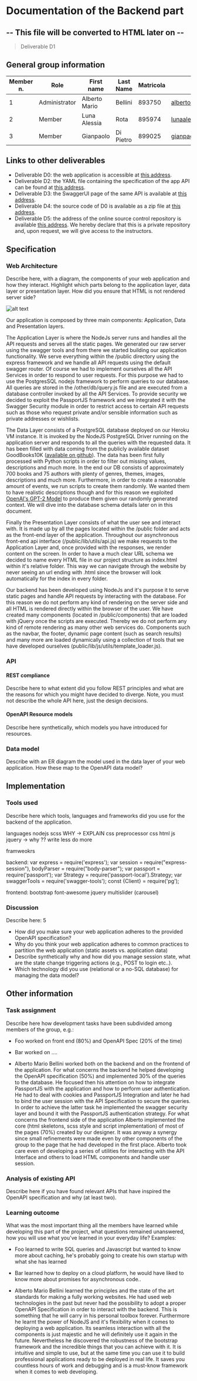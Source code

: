 # Documentation of the Backend part
## -- This file will be converted to HTML later on --

> Deliverable D1

## General group information

| Member n. | Role          | First name | Last Name | Matricola | Email address   |
| --------- | ------------- | ---------- | --------- | --------- | --------------- |
| 1 | Administrator | Alberto Mario | Bellini | 893750 | albertomario.bellini@mail.polimi.it |
| 2 | Member | Luna Alessia | Rota | 895974 | lunaalessia.rota@mail.polimi.it |
| 3 | Member | Gianpaolo | Di Pietro | 899025 | gianpaolo.dipietro@mail.polimi.it |


## Links to other deliverables

- Deliverable D0: the web application is accessible at [this address](https://bobooky.herokuapp.com).
- Deliverable D2: the YAML file containing the specification of the app
  API can be found at [this address](https://bobooky.herokuapp.com/backend/spec.yaml).
- Deliverable D3: the SwaggerUI page of the same API is available at
  [this address](https://bobooky.herokuapp.com/backend/swaggerui).
- Deliverable D4: the source code of D0 is available as a zip file at
  [this address](https://bobooky.herokuapp.com/backend/app.zip).
- Deliverable D5: the address of the online source control repository is
  available [this address](https://github.com/ab3llini/BoBooky). We hereby declare that this
  is a private repository and, upon request, we will give access to the
  instructors.



## Specification
### Web Architecture
Describe here, with a diagram, the components of your web application and how
they interact. Highlight which parts belong to the application layer, data layer
or presentation layer. How did you ensure that HTML is not rendered server side?

![alt text](assets/architecture.png)

Our application is composed by three main components: Application, Data and Presentation layers.

The Application Layer is where the NodeJs server runs and handles all the API requests and serves all the static pages.
We generated our raw server using the swagger tools and from there we started building our application functionality.
We serve everything within the /public directory using the express framework and we handle all API requests using the default swagger router.
Of course we had to implement ourselves all the API Services in order to respond to user requests.
For this purpose we had to use the PostgresSQL nodejs framework to perform queries to our database.
All queries are stored in the /other/db/query.js file and are executed from a database controller invoked by all the API Services.
To provide security we decided to exploit the PassportJS framework and we integrated it with the Swagger Security module in order to 
restrict access to certain API requests such as those who request private and/or sensible information such as private addresses or wishlists.

The Data Layer consists of a PostgreSQL database deployed on our Heroku VM instance. 
It is invoked by the NodeJS PostgreSQL Driver running on the application server and responds to all the queries with the requested data.
It has been filled with data coming from the publicly available dataset GoodBooks10K ([available on github](https://github.com/zygmuntz/goodbooks-10k)). 
The data has been first fully processed with Python scripts in order to filter out missing values, descriptions and much more. 
In the end our DB consists of approximately 700 books and 75 authors with plenty of genres, themes, images, descriptions and much more.
Furthermore, in order to create a reasonable amount of events, we run scripts to create them randomly. We wanted them to have realistic descriptions 
though and for this reason we exploited [OpenAI's GPT-2 Model](https://openai.com/blog/better-language-models/) to produce them given our randomly generated context.
We will dive into the database schema details later on in this document.

Finally the Presentation Layer consists of what the user see and interact with. It is made up by all the pages located within the /public folder and acts as the front-end layer of the application.
Throughout our asynchronous front-end api interface (/public/lib/utils/api.js) we make requests to the Application Layer and, once provided with the responses, we render content on the screen.
In order to have a much clear URL schema we decided to name every HTML file in our project structure as index.html within it's relative folder. 
This way we can navigate through the website by never seeing an url ending with .html since the browser will look automatically for the index in every folder.


Our backend has been developed using NodeJs and it's purpose it to serve static pages and handle API requests by interacting with the database.
For this reason we do not perform any kind of rendering on the server side and all HTML is rendered directly within the browser of the user.
We have created many components (located in /public/components) that are loaded with jQuery once the scripts are executed.
Thereby we do not perform any kind of remote rendering as many other web services do.
Components such as the navbar, the footer, dynamic page content (such as search results) and many more are loaded dynamically 
using a collection of tools that we have developed ourselves (public/lib/js/utils/template_loader.js).


### API

#### REST compliance

Describe here to what extent did you follow REST principles and what are the
reasons for which you might have decided to diverge. Note, you must not describe
the whole API here, just the design decisions.
#### OpenAPI Resource models

Describe here synthetically, which models you have introduced for resources.
### Data model

Describe with an ER diagram the model used in the data layer of your web
application. How these map to the OpenAPI data model?

## Implementation

### Tools used

Describe here which tools, languages and frameworks did you use for the backend
of the application.

languages
nodejs
scss WHY -> EXPLAIN css preprocessor 
css
html
js
jquery -> why ?? write less do more

framweokrs

backend:
var express = require('express');
var session = require("express-session"),
    bodyParser = require("body-parser");
var passport = require('passport');
var Strategy = require('passport-local').Strategy;
var swaggerTools = require('swagger-tools');
const {Client} = require('pg');

frontend:
bootstrap
font-awesome
jquery
multislider (carousel)



### Discussion

Describe here:
5
- How did you make sure your web application adheres to the provided OpenAPI
  specification?
- Why do you think your web application adheres to common practices to partition
  the web application (static assets vs. application data)
- Describe synthetically why and how did you manage session state, what are the
  state change triggering actions (e.g., POST to login etc..).
- Which technology did you use (relational or a no-SQL database) for managing
  the data model?


## Other information

### Task assignment

Describe here how development tasks have been subdivided among members of the
group, e.g.:
- Foo worked on front end (80%) and OpenAPI Spec (20% of the time)
- Bar worked on ....


- Alberto Mario Bellini worked both on the backend and on the frontend of the application.
For what concerns the backend he helped developing the OpenAPI specification (50%) and implemented 30% of the queries to the database.
He focused then his attention on how to integrate PassportJS with the application and how to perform user authentication.
He had to deal with cookies and PassportJS Integration and later he had to bind the user session with the API Specification to secure the queries.
In order to achieve the latter task he implemented the swagger security layer and bound it with the PassportJS authentication strategy.
For what concerns the frontend side of the application Alberto implemented the core (html skeletons, scss style and script implementation) of most of the pages (70%) 
created by our designer. 
It was anyway a synergy since small refinements were made even by other components of the group to the page that he had developed in the first place.
Alberto took care even of developing a series of utilities for interacting with the API Interface and others to load HTML components and handle user session.




### Analysis of existing API


Describe here if you have found relevant APIs that have inspired the OpenAPI
specification and why (at least two).


### Learning outcome


What was the most important thing all the members have learned while developing this part of the project, what questions remained unanswered, how you will use what you've learned in your everyday life?
Examples:
- Foo learned to write SQL queries and Javascript but wanted to know more about caching, he's probably going to create his own startup with what she has learned
- Bar learned how to deploy on a cloud platform, he would have liked to know
  more about promises for asynchronous code..
  
 - Alberto Mario Bellini learned the principles and the state of the art standards for making a fully working websites. He had used web technologies in the past but 
 never had the possibility to adopt a proper OpenAPI Specification in order to interact with the backend. This is something that he will carry in his personal toolbox forever.
 Furthermore he learnt the power of NodeJS and it's flexibility when it comes to deploying a web application. Its seamless interaction with all the components is just majestic and he will definitely use it again in the future.
 Nevertheless he discovered the robustness of the bootstrap framework and the incredible things that you can achieve with it. It is intuitive and simple to use, but at the same time you can use it 
 to build professional applications ready to be deployed in real life. It saves you countless hours of work and debugging and is a must-know framework when it comes to web developing.